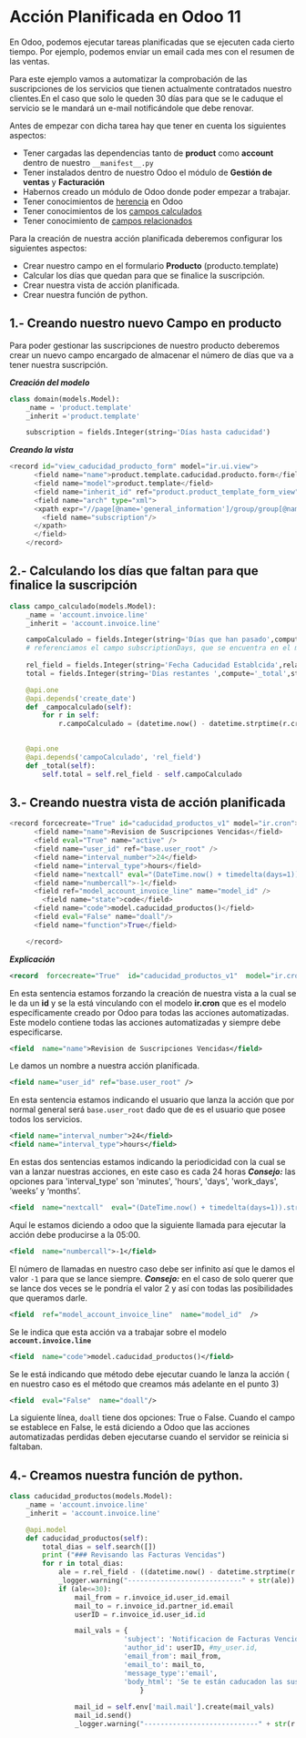 # Acción Planificada en Odoo 11
En Odoo, podemos ejecutar tareas planificadas que se ejecuten cada cierto tiempo. Por ejemplo, podemos enviar un email cada mes con el resumen de las ventas.

Para este ejemplo vamos a automatizar la comprobación de las suscripciones de los servicios que tienen actualmente contratados nuestro clientes.En el caso que solo le queden 30 días para que se le caduque el servicio se le mandará un e-mail notificándole que debe renovar.

 Antes de empezar con dicha tarea hay que tener en cuenta los siguientes aspectos:
 
 - Tener cargadas las dependencias tanto de **product** como **account** dentro de nuestro `__manifest__.py`
- Tener instalados dentro de nuestro Odoo el módulo de **Gestión de ventas** y **Facturación**
- Habernos creado un módulo de Odoo donde poder empezar a trabajar.
-  Tener conocimientos de [herencia](https://github.com/alejandroasc96/Documentacion/tree/herenciaOdoo) en  Odoo
- Tener conocimientos de los [campos calculados](https://github.com/alejandroasc96/Documentacion/tree/campoCalculadoOdoo)
- Tener conocimiento de [campos relacionados](https://github.com/alejandroasc96/Documentacion/tree/campoRelacionadoOdoo)

Para la creación de nuestra acción planificada deberemos configurar los siguientes aspectos:
- Crear nuestro campo en el formulario **Producto** (producto.template)
- Calcular los días que quedan para que se finalice la suscripción.
-  Crear nuestra vista de acción planificada.
- Crear nuestra función de python.


## 1.- Creando nuestro nuevo Campo en producto
Para poder gestionar las suscripciones de nuestro producto deberemos crear un nuevo campo encargado de almacenar el número de días que va a tener nuestra suscripción. 

*__Creación del modelo__*
~~~python
class domain(models.Model):
    _name = 'product.template'
    _inherit ='product.template'

    subscription = fields.Integer(string='Días hasta caducidad')
~~~
*__Creando la vista__*
~~~python
<record id="view_caducidad_producto_form" model="ir.ui.view">
      <field name="name">product.template.caducidad.producto.form</field>
      <field name="model">product.template</field>
      <field name="inherit_id" ref="product.product_template_form_view"/>
      <field name="arch" type="xml">
      <xpath expr="//page[@name='general_information']/group/group[@name='group_standard_price']/div[@name='standard_price_uom']" position="after">
        <field name="subscription"/>
      </xpath>
      </field>
    </record>
~~~
## 2.- Calculando los días que faltan para que finalice la suscripción
~~~python
class campo_calculado(models.Model):
    _name = 'account.invoice.line'
    _inherit = 'account.invoice.line'

    campoCalculado = fields.Integer(string='Días que han pasado',compute="_campocalculado",store=False)
    # referenciamos el campo subscriptionDays, que se encuentra en el modelo product.temple a account.invoice.line con el nombre que aparece a la izquierda
    
    rel_field = fields.Integer(string='Fecha Caducidad Establcida',related='product_id.subscriptionDays')
    total = fields.Integer(string='Días restantes ',compute='_total',store=False)

    @api.one
    @api.depends('create_date')
    def _campocalculado(self):
        for r in self:
            r.campoCalculado = (datetime.now() - datetime.strptime(r.create_date, '%Y-%m-%d %H:%M:%S')).days
            

    @api.one
    @api.depends('campoCalculado', 'rel_field')
    def _total(self):
        self.total = self.rel_field - self.campoCalculado 
~~~

## 3.- Creando nuestra vista de acción planificada

~~~python
<record forcecreate="True" id="caducidad_productos_v1" model="ir.cron">
      <field name="name">Revision de Suscripciones Vencidas</field>
      <field eval="True" name="active" />
      <field name="user_id" ref="base.user_root" />
      <field name="interval_number">24</field>
      <field name="interval_type">hours</field>
      <field name="nextcall" eval="(DateTime.now() + timedelta(days=1)).strftime('%Y-%m-%d 05:00:00')" />
      <field name="numbercall">-1</field>
      <field ref="model_account_invoice_line" name="model_id" />
        <field name="state">code</field>
      <field name="code">model.caducidad_productos()</field>
      <field eval="False" name="doall"/>
      <field name="function">True</field>

    </record>
~~~
*__Explicación__*
~~~xml
<record  forcecreate="True"  id="caducidad_productos_v1"  model="ir.cron">
~~~
En esta sentencia estamos forzando la creación de nuestra vista a la cual se le da un **id** y se la está vinculando con el modelo **ir.cron** que es el modelo específicamente creado por Odoo para todas las acciones automatizadas. Este modelo contiene todas las acciones automatizadas y siempre debe especificarse.


~~~xml
<field  name="name">Revision de Suscripciones Vencidas</field>
~~~
Le damos un nombre a nuestra acción planificada.


~~~xml
<field name="user_id" ref="base.user_root" />
~~~
En esta sentencia estamos indicando el usuario que lanza la acción que por normal general será `base.user_root`
dado que de es el usuario que posee todos los servicios.

~~~xml
<field name="interval_number">24</field>
<field name="interval_type">hours</field>
~~~
En estas dos sentencias estamos indicando la periodicidad  con la cual se van a lanzar nuestras acciones, en este caso es cada 24 horas
*__Consejo:__* las opciones para 'interval_type' son 'minutes', 'hours', 'days', 'work_days', ’weeks’ y ‘months’.


~~~xml
<field  name="nextcall"  eval="(DateTime.now() + timedelta(days=1)).strftime('%Y-%m-%d 05:00:00')"  />
~~~
Aquí le estamos diciendo a odoo que la siguiente llamada para ejecutar la acción debe producirse a la 05:00.

~~~xml
<field  name="numbercall">-1</field>
~~~
El número de llamadas en nuestro caso debe ser infinito así que le damos el valor `-1` para que se lance siempre.
*__Consejo:__* en el caso de solo querer que se lance dos veces se le pondría el valor 2 y así con todas las posibilidades que queramos darle.

~~~xml
<field  ref="model_account_invoice_line"  name="model_id"  />
~~~
Se le indica que esta acción va a trabajar sobre el modelo **`account.invoice.line`**

~~~xml
<field  name="code">model.caducidad_productos()</field>
~~~
Se le está indicando que método debe ejecutar cuando le lanza la acción ( en nuestro caso es el método que creamos más adelante en el punto 3)

~~~xml
<field  eval="False"  name="doall"/>
~~~
La siguiente línea, `doall` tiene dos opciones: True o False. Cuando el campo se establece en False, le está diciendo a Odoo que las acciones automatizadas perdidas deben ejecutarse cuando el servidor se reinicia si faltaban.

## 4.- Creamos  nuestra función de python.

~~~python
class caducidad_productos(models.Model):
    _name = 'account.invoice.line'
    _inherit = 'account.invoice.line'

    @api.model
    def caducidad_productos(self):
        total_dias = self.search([])
        print ("### Revisando las Facturas Vencidas")
        for r in total_dias:
            ale = r.rel_field - ((datetime.now() - datetime.strptime(r.create_date, '%Y-%m-%d %H:%M:%S')).days)
            _logger.warning("----------------------------" + str(ale))
            if (ale<=30):
                mail_from = r.invoice_id.user_id.email
                mail_to = r.invoice_id.partner_id.email
                userID = r.invoice_id.user_id.id

                mail_vals = {
                            'subject': 'Notificacion de Facturas Vencidas',
                            'author_id': userID, #my_user.id,
                            'email_from': mail_from,
                            'email_to': mail_to,
                            'message_type':'email',
                            'body_html': 'Se te están caducadon las suscripciones',
                                }
                
                mail_id = self.env['mail.mail'].create(mail_vals)
                mail_id.send()
                _logger.warning("----------------------------" + str(r.invoice_id))
~~~



